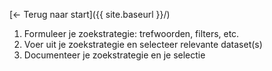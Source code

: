 [← Terug naar start]({{ site.baseurl }}/)

1. Formuleer je zoekstrategie: trefwoorden, filters, etc. 
2. Voer uit je zoekstrategie en selecteer relevante dataset(s)
3. Documenteer je zoekstrategie en je selectie
